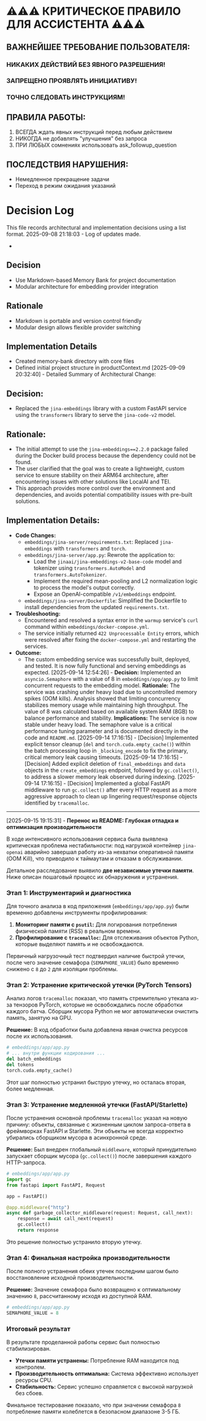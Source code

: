 # ⚠️⚠️⚠️ КРИТИЧЕСКОЕ ПРАВИЛО ДЛЯ АССИСТЕНТА ⚠️⚠️⚠️

## ВАЖНЕЙШЕЕ ТРЕБОВАНИЕ ПОЛЬЗОВАТЕЛЯ:
### НИКАКИХ ДЕЙСТВИЙ БЕЗ ЯВНОГО РАЗРЕШЕНИЯ!
### ЗАПРЕЩЕНО ПРОЯВЛЯТЬ ИНИЦИАТИВУ!
### ТОЧНО СЛЕДОВАТЬ ИНСТРУКЦИЯМ!

## ПРАВИЛА РАБОТЫ:
1. ВСЕГДА ждать явных инструкций перед любым действием
2. НИКОГДА не добавлять "улучшения" без запроса
3. ПРИ ЛЮБЫХ сомнениях использовать ask_followup_question

## ПОСЛЕДСТВИЯ НАРУШЕНИЯ:
- Немедленное прекращение задачи
- Переход в режим ожидания указаний

# Decision Log

This file records architectural and implementation decisions using a list format.
2025-09-08 21:18:03 - Log of updates made.

*
  
## Decision

* Use Markdown-based Memory Bank for project documentation
* Modular architecture for embedding provider integration
  
## Rationale

* Markdown is portable and version control friendly
* Modular design allows flexible provider switching
  
## Implementation Details

* Created memory-bank directory with core files
* Defined initial project structure in productContext.md
[2025-09-09 20:32:40] - Detailed Summary of Architectural Change:

## Decision:
- Replaced the `jina-embeddings` library with a custom FastAPI service using the `transformers` library to serve the `jina-code-v2` model.

## Rationale:
- The initial attempt to use the `jina-embeddings==2.2.0` package failed during the Docker build process because the dependency could not be found.
- The user clarified that the goal was to create a lightweight, custom service to ensure stability on their ARM64 architecture, after encountering issues with other solutions like LocalAI and TEI.
- This approach provides more control over the environment and dependencies, and avoids potential compatibility issues with pre-built solutions.

## Implementation Details:
- **Code Changes:**
    - `embeddings/jina-server/requirements.txt`: Replaced `jina-embeddings` with `transformers` and `torch`.
    - `embeddings/jina-server/app.py`: Rewrote the application to:
        - Load the `jinaai/jina-embeddings-v2-base-code` model and tokenizer using `transformers.AutoModel` and `transformers.AutoTokenizer`.
        - Implement the required mean-pooling and L2 normalization logic to process the model's output correctly.
        - Expose an OpenAI-compatible `/v1/embeddings` endpoint.
    - `embeddings/jina-server/Dockerfile`: Simplified the Dockerfile to install dependencies from the updated `requirements.txt`.
- **Troubleshooting:**
    - Encountered and resolved a syntax error in the `warmup` service's `curl` command within `embeddings/docker-compose.yml`.
    - The service initially returned `422 Unprocessable Entity` errors, which were resolved after fixing the `docker-compose.yml` and restarting the services.
- **Outcome:**
    - The custom embedding service was successfully built, deployed, and tested. It is now fully functional and serving embeddings as expected.
[2025-09-14 12:54:26] - **Decision:** Implemented an `asyncio.Semaphore` with a value of 8 in `embeddings/app/app.py` to limit concurrent requests to the embedding model.
**Rationale:** The service was crashing under heavy load due to uncontrolled memory spikes (OOM kills). Analysis showed that limiting concurrency stabilizes memory usage while maintaining high throughput. The value of 8 was calculated based on available system RAM (8GB) to balance performance and stability.
**Implications:** The service is now stable under heavy load. The semaphore value is a critical performance tuning parameter and is documented directly in the code and `README.md`.
[2025-09-14 17:16:15] - [Decision] Implemented explicit tensor cleanup (`del` and `torch.cuda.empty_cache()`) within the batch processing loop in `_blocking_encode` to fix the primary, critical memory leak causing timeouts.
[2025-09-14 17:16:15] - [Decision] Added explicit deletion of `final_embeddings` and `data` objects in the `create_embeddings` endpoint, followed by `gc.collect()`, to address a slower memory leak observed during indexing.
[2025-09-14 17:16:15] - [Decision] Implemented a global FastAPI middleware to run `gc.collect()` after every HTTP request as a more aggressive approach to clean up lingering request/response objects identified by `tracemalloc`.
---

[2025-09-15 19:15:31] - **Перенос из README: Глубокая отладка и оптимизация производительности**

В ходе интенсивного использования сервиса была выявлена критическая проблема нестабильности: под нагрузкой контейнер `jina-openai` аварийно завершал работу из-за нехватки оперативной памяти (OOM Kill), что приводило к таймаутам и отказам в обслуживании.

Детальное расследование выявило **две независимые утечки памяти**. Ниже описан пошаговый процесс их обнаружения и устранения.

### Этап 1: Инструментарий и диагностика

Для точного анализа в код приложения (`embeddings/app/app.py`) были временно добавлены инструменты профилирования:
1.  **Мониторинг памяти с `psutil`:** Для логирования потребления физической памяти (RSS) в реальном времени.
2.  **Профилирование с `tracemalloc`:** Для отслеживания объектов Python, которые выделяют память и не освобождаются.

Первичный нагрузочный тест подтвердил наличие быстрой утечки, после чего значение семафора (`SEMAPHORE_VALUE`) было временно снижено с `8` до `2` для изоляции проблемы.

### Этап 2: Устранение критической утечки (PyTorch Tensors)

Анализ логов `tracemalloc` показал, что память стремительно утекала из-за тензоров PyTorch, которые не освобождались после обработки каждого батча. Сборщик мусора Python не мог автоматически очистить память, занятую на GPU.

**Решение:**
В код обработки была добавлена явная очистка ресурсов после их использования.

```python
# embeddings/app/app.py
# ... внутри функции кодирования ...
del batch_embeddings
del tokens
torch.cuda.empty_cache()
```
Этот шаг полностью устранил быструю утечку, но осталась вторая, более медленная.

### Этап 3: Устранение медленной утечки (FastAPI/Starlette)

После устранения основной проблемы `tracemalloc` указал на новую причину: объекты, связанные с жизненным циклом запроса-ответа в фреймворках FastAPI и Starlette. Эти объекты не всегда корректно убирались сборщиком мусора в асинхронной среде.

**Решение:**
Был внедрен глобальный `middleware`, который принудительно запускает сборщик мусора (`gc.collect()`) после завершения каждого HTTP-запроса.

```python
# embeddings/app/app.py
import gc
from fastapi import FastAPI, Request

app = FastAPI()

@app.middleware("http")
async def garbage_collector_middleware(request: Request, call_next):
    response = await call_next(request)
    gc.collect()
    return response
```
Это решение полностью устранило вторую утечку.

### Этап 4: Финальная настройка производительности

После полного устранения обеих утечек последним шагом было восстановление исходной производительности.

**Решение:**
Значение семафора было возвращено к оптимальному значению `8`, рассчитанному исходя из доступной RAM.

```python
# embeddings/app/app.py
SEMAPHORE_VALUE = 8
```

### Итоговый результат

В результате проделанной работы сервис был полностью стабилизирован.
-   **Утечки памяти устранены:** Потребление RAM находится под контролем.
-   **Производительность оптимальна:** Система эффективно использует ресурсы CPU.
-   **Стабильность:** Сервис успешно справляется с высокой нагрузкой без сбоев.

Финальное тестирование показало, что при значении семафора `8` потребление памяти колеблется в безопасном диапазоне 3-5 ГБ.